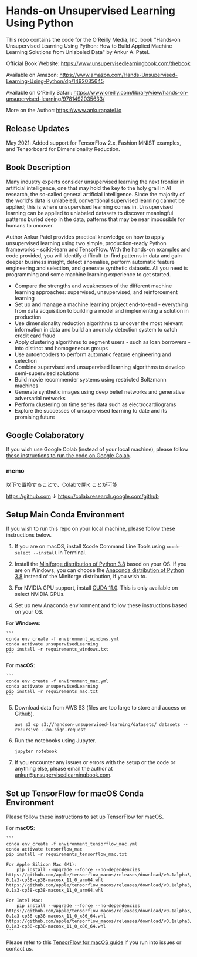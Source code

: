 # Hands-on Unsupervised Learning Using Python

This repo contains the code for the O'Reilly Media, Inc. book "Hands-on Unsupervised Learning Using Python: How to Build Applied Machine Learning Solutions from Unlabeled Data" by Ankur A. Patel.

Official Book Website: https://www.unsupervisedlearningbook.com/thebook

Available on Amazon: https://www.amazon.com/Hands-Unsupervised-Learning-Using-Python/dp/1492035645

Available on O'Reilly Safari: https://www.oreilly.com/library/view/hands-on-unsupervised-learning/9781492035633/

More on the Author: https://www.ankurapatel.io

## Release Updates

May 2021: Added support for TensorFlow 2.x, Fashion MNIST examples, and Tensorboard for Dimensionality Reduction.

## Book Description

Many industry experts consider unsupervised learning the next frontier in artificial intelligence, one that may hold the key to the holy grail in AI research, the so-called general artificial intelligence. Since the majority of the world's data is unlabeled, conventional supervised learning cannot be applied; this is where unsupervised learning comes in. Unsupervised learning can be applied to unlabeled datasets to discover meaningful patterns buried deep in the data, patterns that may be near impossible for humans to uncover.

Author Ankur Patel provides practical knowledge on how to apply unsupervised learning using two simple, production-ready Python frameworks - scikit-learn and TensorFlow. With the hands-on examples and code provided, you will identify difficult-to-find patterns in data and gain deeper business insight, detect anomalies, perform automatic feature engineering and selection, and generate synthetic datasets. All you need is programming and some machine learning experience to get started.

* Compare the strengths and weaknesses of the different machine learning approaches: supervised, unsupervised, and reinforcement learning
* Set up and manage a machine learning project end-to-end - everything from data acquisition to building a model and implementing a solution in production
* Use dimensionality reduction algorithms to uncover the most relevant information in data and build an anomaly detection system to catch credit card fraud
* Apply clustering algorithms to segment users - such as loan borrowers - into distinct and homogeneous groups
* Use autoencoders to perform automatic feature engineering and selection
* Combine supervised and unsupervised learning algorithms to develop semi-supervised solutions
* Build movie recommender systems using restricted Boltzmann machines
* Generate synthetic images using deep belief networks and generative adversarial networks
* Perform clustering on time series data such as electrocardiograms
* Explore the successes of unsupervised learning to date and its promising future

## Google Colaboratory

If you wish use Google Colab (instead of your local machine), please follow [these instructions to run the code on Google Colab](https://colab.research.google.com/github/aapatel09/handson-unsupervised-learning/blob/master/google_colab_setup.ipynb).

### memo

以下で置換することで、Colabで開くことが可能

https://github.com
↓
https://colab.research.google.com/github

## Setup Main Conda Environment

If you wish to run this repo on your local machine, please follow these instructions below.

1) If you are on macOS, install Xcode Command Line Tools using ```xcode-select --install``` in Terminal.

2) Install the [Miniforge distribution of Python 3.8](https://github.com/conda-forge/miniforge#download) based on your OS. If you are on Windows, you can choose the [Anaconda distribution of Python 3.8](https://www.anaconda.com/products/individual) instead of the Miniforge distribution, if you wish to.

3) For NVIDIA GPU support, install [CUDA 11.0](https://developer.nvidia.com/cuda-11.0-download-archive). This is only available on select NVIDIA GPUs.

4) Set up new Anaconda environment and follow these instructions based on your OS.

For **Windows**:

    ```
	conda env create -f environment_windows.yml
	conda activate unsupervisedLearning
	pip install -r requirements_windows.txt
    ```

For **macOS**:

    ```
    conda env create -f environment_mac.yml
	conda activate unsupervisedLearning
	pip install -r requirements_mac.txt
    ```

5) Download data from AWS S3 (files are too large to store and access on Github).

    ```
	aws s3 cp s3://handson-unsupervised-learning/datasets/ datasets --recursive --no-sign-request
    ```

6) Run the notebooks using Jupyter.

    ```
	jupyter notebook
    ```

7) If you encounter any issues or errors with the setup or the code or anything else, please email the author at ankur@unsupervisedlearningbook.com.

## Set up TensorFlow for macOS Conda Environment

Please follow these instructions to set up TensorFlow for macOS.

For **macOS**:

    ```
    conda env create -f environment_tensorflow_mac.yml
	conda activate tensorflow_mac
	pip install -r requirements_tensorflow_mac.txt

	For Apple Silicon Mac (M1):
		pip install --upgrade --force --no-dependencies https://github.com/apple/tensorflow_macos/releases/download/v0.1alpha3/tensorflow_macos-0.1a3-cp38-cp38-macosx_11_0_arm64.whl https://github.com/apple/tensorflow_macos/releases/download/v0.1alpha3/tensorflow_addons_macos-0.1a3-cp38-cp38-macosx_11_0_arm64.whl

	For Intel Mac:
		pip install --upgrade --force --no-dependencies https://github.com/apple/tensorflow_macos/releases/download/v0.1alpha3/tensorflow_macos-0.1a3-cp38-cp38-macosx_11_0_x86_64.whl https://github.com/apple/tensorflow_macos/releases/download/v0.1alpha3/tensorflow_addons_macos-0.1a3-cp38-cp38-macosx_11_0_x86_64.whl 
    ```

Please refer to this [TensorFlow for macOS guide](https://github.com/apple/tensorflow_macos/issues/153) if you run into issues or contact us.
